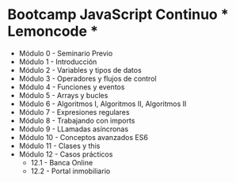 # Bootcamp JavaScript Continuo * Lemoncode *
- Módulo 0 - Seminario Previo
- Módulo 1 - Introducción
- Módulo 2 - Variables y tipos de datos
- Módulo 3 - Operadores y flujos de control
- Módulo 4 - Funciones y eventos
- Módulo 5 - Arrays y bucles
- Módulo 6 - Algoritmos I, Algoritmos II, Algoritmos II
- Módulo 7 - Expresiones regulares
- Módulo 8 - Trabajando con imports
- Módulo 9 - LLamadas asíncronas
- Módulo 10 - Conceptos avanzados ES6
- Módulo 11 - Clases y this
- Módulo 12 - Casos prácticos
  - 12.1 - Banca Online
  - 12.2 - Portal inmobiliario
